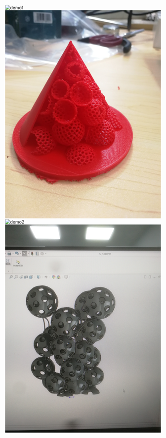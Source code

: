 
![demo1](https://github.com/luohaoyuan0420-w/SphereMesh/blob/main/demo1.jpg)
![demo1-printed](https://github.com/luohaoyuan0420-w/SphereMesh/blob/main/demo1-printed.jpg)
![demo2](https://github.com/luohaoyuan0420-w/SphereMesh/blob/main/demo2.jpg)
![demo3](https://github.com/luohaoyuan0420-w/SphereMesh/blob/main/demo3.jpg)
